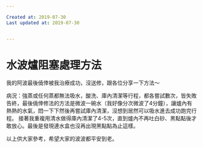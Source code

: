 ```yaml
---

Created at: 2019-07-30
Last updated at: 2019-07-30


---
```


# 水波爐阻塞處理方法


我的阿波最後僥倖被我治療成功，沒送修，跟各位分享一下方法～

病況：強蒸或任何蒸都無法吸水，酸洗、庫內清潔等行程，都各嘗試數次，皆失敗告終，最後僥倖修法的方法是微波一碗水（我好像分次微波了4分鐘），讓爐內有熱熱的水氣，悶一下下然後再嘗試庫內清潔，沒想到居然可以吸水進去成功跑完行程。
接著我重複用清水做得庫內清潔了4-5次，直到爐內不再吐白砂、黑點點後才敢放心。最後是發現連水盒也沒再出現黑點點為止這樣。

以上供大家參考，希望大家的波波都平安到老。


